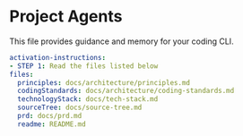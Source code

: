 # Project Agents

This file provides guidance and memory for your coding CLI.

```yaml
activation-instructions:
- STEP 1: Read the files listed below
files:
  principles: docs/architecture/principles.md
  codingStandards: docs/architecture/coding-standards.md
  technologyStack: docs/tech-stack.md
  sourceTree: docs/source-tree.md
  prd: docs/prd.md
  readme: README.md
```
